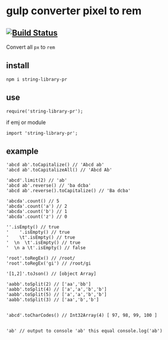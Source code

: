 # gulp converter pixel to rem
[![Build Status](https://travis-ci.com/dasx10/gulp-px2rem-converter.svg?branch=master)](https://travis-ci.com/dasx10/gulp-px2rem-converter)
----
Convert all `px` to `rem`
## install

```
npm i string-library-pr
```

## use

```
require('string-library-pr');

```

if emj or module

```
import 'string-library-pr';
```

## example

```
'abcd ab'.toCapitalize() // 'Abcd ab'
'abcd ab'.toCapitalizeAll() // 'Abcd Ab'

'abcd'.limit(2) // 'ab'
'abcd ab'.reverse() // 'ba dcba'
'abcd ab'.reverse().toCapitalize() // 'Ba dcba'

'abcda'.count() // 5
'abcda'.count('a') // 2
'abcda'.count('b') // 1
'abcda'.count('z') // 0

''.isEmpty() // true
'    '.isEmpty() // true
'    \t'.isEmpty() // true
'  \n  \t'.isEmpty() // true
'  \n a \t'.isEmpty() // false

'root'.toRegEx() // /root/
'root'.toRegEx('gi') // /root/gi

'[1,2]'.toJson() // [object Array]

'aabb'.toSplit(2) // ['aa','bb']
'aabb'.toSplit(4) // ['a','a','b','b']
'aabb'.toSplit(5) // ['a','a','b','b']
'aabb'.toSplit(3) // ['aa','b','b']


'abcd'.toCharCodes() // Int32Array(4) [ 97, 98, 99, 100 ]


'ab' // output to console 'ab' this equal console.log('ab')
```

